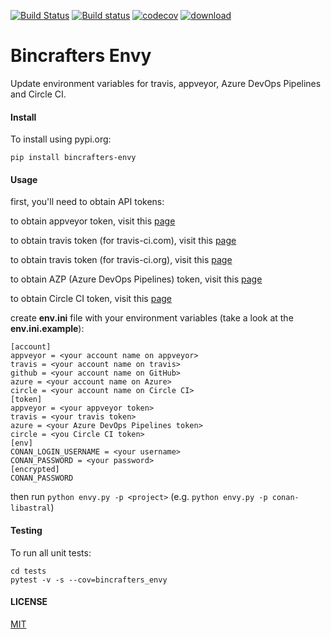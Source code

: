[![Build Status](https://travis-ci.org/bincrafters/bincrafters-envy.svg?branch=master)](https://travis-ci.org/bincrafters/bincrafters-envy)
[![Build status](https://ci.appveyor.com/api/projects/status/bb3844r6mnu7gy1g?svg=true)](https://ci.appveyor.com/project/BinCrafters/bincrafters-envy)
[![codecov](https://codecov.io/gh/bincrafters/bincrafters-envy/branch/master/graph/badge.svg)](https://codecov.io/gh/bincrafters/bincrafters-envy)
[![download](https://img.shields.io/badge/download-pypi-blue.svg)](https://pypi.org/project/bincrafters-envy)

# Bincrafters Envy

Update environment variables for travis, appveyor, Azure DevOps Pipelines and Circle CI.

#### Install
To install using pypi.org:

    pip install bincrafters-envy

#### Usage
first, you'll need to obtain API tokens:

to obtain appveyor token, visit this [page](https://ci.appveyor.com/api-keys)

to obtain travis token (for travis-ci.com), visit this [page](https://travis-ci.com/account/preferences)

to obtain travis token (for travis-ci.org), visit this [page](https://travis-ci.org/account/preferences)

to obtain AZP (Azure DevOps Pipelines) token, visit this [page](https://dev.azure.com/bincrafters/_usersSettings/tokens)

to obtain Circle CI token, visit this [page](https://circleci.com/account/api)

create **env.ini** file with your environment variables (take a look at the **env.ini.example**):

```
[account]
appveyor = <your account name on appveyor>
travis = <your account name on travis>
github = <your account name on GitHub>
azure = <your account name on Azure>
circle = <your account name on Circle CI>
[token]
appveyor = <your appveyor token>
travis = <your travis token>
azure = <your Azure DevOps Pipelines token>
circle = <you Circle CI token>
[env]
CONAN_LOGIN_USERNAME = <your username>
CONAN_PASSWORD = <your password>
[encrypted]
CONAN_PASSWORD
```

then run `python envy.py -p <project>` (e.g. `python envy.py -p conan-libastral`)

#### Testing
To run all unit tests:

    cd tests
    pytest -v -s --cov=bincrafters_envy

#### LICENSE
[MIT](LICENSE)
